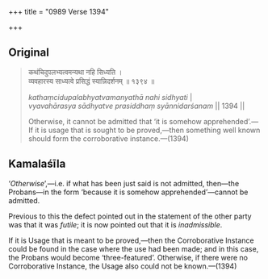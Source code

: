 +++
title = "0989 Verse 1394"

+++
## Original 
>
> कथंचिदुपलभ्यत्वमन्यथा नहि सिध्यति ।  
> व्यवहारस्य साध्यत्वे प्रसिद्धं स्यान्निदर्शनम् ॥ १३९४ ॥ 
>
> *kathaṃcidupalabhyatvamanyathā nahi sidhyati* \|  
> *vyavahārasya sādhyatve prasiddhaṃ syānnidarśanam* \|\| 1394 \|\| 
>
> Otherwise, it cannot be admitted that ‘it is somehow apprehended’.—If it is usage that is sought to be proved,—then something well known should form the corroborative instance.—(1394)



## Kamalaśīla

‘*Otherwise*’,—i.e. if what has been just said is not admitted, then—the Probans—in the form ‘because it is somehow apprehended’—cannot be admitted.

Previous to this the defect pointed out in the statement of the other party was that it was *futile*; it is now pointed out that it is *inadmissible*.

If it is Usage that is meant to be proved,—then the Corroborative Instance could be found in the case where the use had been made; and in this case, the Probans would become ‘three-featured’. Otherwise, if there were no Corroborative Instance, the Usage also could not be known.—(1394)


